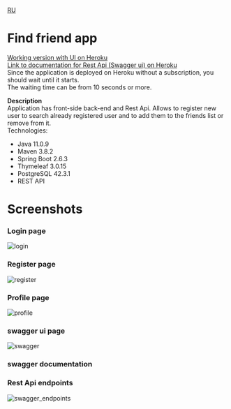 [RU](https://github.com/kostyaFrom/friendApp/blob/master/README.md)    
# Find friend app    

[Working version with UI on Heroku](https://clients-friends-app.herokuapp.com/)   
[Link to documentation for Rest Api (Swagger ui) on Heroku](https://clients-friends-app.herokuapp.com/swagger-ui/)   
Since the application is deployed on Heroku without a subscription, you should wait until it starts.    
The waiting time can be from 10 seconds or more.    

**Description**  
Application has front-side back-end and Rest Api. Allows to register new user to search already registered user and to add them to the friends list or remove from it.    
Technologies:    
+ Java 11.0.9
+ Maven 3.8.2
+ Spring Boot 2.6.3
+ Thymeleaf 3.0.15
+ PostgreSQL 42.3.1
+ REST API

# Screenshots

### Login page
![login](https://user-images.githubusercontent.com/42876203/153273270-fa9cc245-31f4-444c-a172-cd05e8795004.jpg)

### Register page
![register](https://user-images.githubusercontent.com/42876203/153273577-afda30ab-0bb3-4ac9-b60e-5f318907f25c.jpg)

### Profile page
![profile](https://user-images.githubusercontent.com/42876203/153392670-2d92227a-366a-4055-88fa-9b56282ffce3.png)

### swagger ui page
![swagger](https://user-images.githubusercontent.com/42876203/154678126-36680c37-5c10-49a6-b518-674d3e4c43c2.png)

### swagger documentation 
### Rest Api endpoints   
![swagger_endpoints](https://user-images.githubusercontent.com/42876203/155193534-18c69c6a-5773-4c6a-80cc-89f5834ec2a5.jpg)
